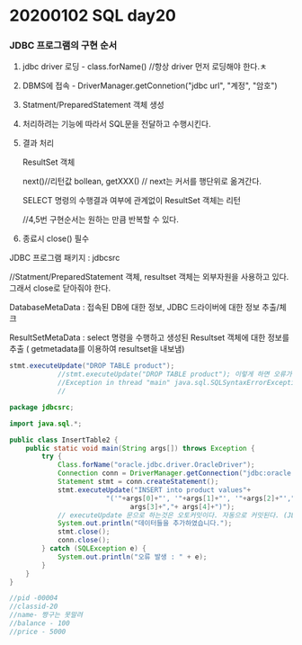 # 20200102 SQL day20



### JDBC 프로그램의 구현 순서

1. jdbc driver 로딩 - class.forName() //항상 driver 먼저 로딩해야 한다.ㅊ

2. DBMS에 접속 - DriverManager.getConnetion("jdbc url", "계정", "암호")

3. Statment/PreparedStatement 객체 생성

4. 처리하려는 기능에 따라서 SQL문을 전달하고 수행시킨다.

5. 결과 처리

   ResultSet 객체

   next()//리턴값 bollean, getXXX() // next는 커서를 행단위로 옮겨간다.

   SELECT 명령의 수행결과 여부에 관계없이 ResultSet 객체는 리턴

   //4,5번 구현순서는 원하는 만큼 반복할 수 있다.

6. 종료시 close() 필수

JDBC 프로그램 패키지 : jdbcsrc



//Statment/PreparedStatement 객체, resultset 객체는 외부자원을 사용하고 있다. 그래서 close로 닫아줘야 한다.



DatabaseMetaData : 접속된 DB에 대한 정보, JDBC 드라이버에 대한 정보 추출/체크

ResultSetMetaData : select 명령을 수행하고 생성된 Resultset 객체에 대한 정보를 추출 ( getmetadata를 이용하여 resultset을 내보냄)



```java
stmt.executeUpdate("DROP TABLE product");
			//stmt.executeUpdate("DROP TABLE product"); 이렇게 하면 오류가 난다.
			//Exception in thread "main" java.sql.SQLSyntaxErrorException: ORA-00942: table or view does not exist
			//
```



```java
package jdbcsrc;

import java.sql.*;

public class InsertTable2 {
	public static void main(String args[]) throws Exception {
		try {
			Class.forName("oracle.jdbc.driver.OracleDriver");
			Connection conn = DriverManager.getConnection("jdbc:oracle:thin:@localhost:1521:XE", "jdbctest", "jdbctest");
			Statement stmt = conn.createStatement();
			stmt.executeUpdate("INSERT into product values"+
						"('"+args[0]+"', '"+args[1]+"', '"+args[2]+"',"+
					          args[3]+","+ args[4]+")");
			// executeUpdate 문으로 하는것은 오토커밋이다. 자동으로 커밋된다. (JDBC의 특징)
			System.out.println("데이터들을 추가하였습니다.");
			stmt.close();
			conn.close();
		} catch (SQLException e) {
			System.out.println("오류 발생 : " + e);
		}
	}
}

//pid -00004
//classid-20
//name- 짱구는 못말려
//balance - 100
//price - 5000
```

